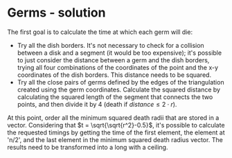 # Germs - solution

The first goal is to calculate the time at which each germ will die:
- Try all the dish borders. It's not necessary to check for a collision between a disk and a segment (it would be too expensive); it's possible to just consider the distance between a germ and the dish borders, trying all four combinations of the coordinates of the point and the x-y coordinates of the dish borders. This distance needs to be squared.
- Try all the close pairs of germs defined by the edges of the triangulation created using the germ coordinates. Calculate the squared distance by calculating the squared length of the segment that connects the two points, and then divide it by 4 (death if $distance \leq 2 \cdot r$).

At this point, order all the minimum squared death radii that are stored in a vector. Considering that $t = \sqrt{\sqrt{r^2}-0.5}$, it's possible to calculate the requested timings by getting the time of the first element, the element at 'n/2', and the last element in the minimum squared death radius vector. The results need to be transformed into a long with a ceiling.